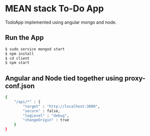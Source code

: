 # MEAN stack To-Do App

  TodoApp implemented using angular mongo and node.
  
## Run the App

```sh
$ sudo service mongod start
$ npm install
$ cd client
$ npm start
```

## Angular and Node tied together using proxy-conf.json

```sh
{
    "/api/*" : {
        "target" : "http://localhost:3000",
        "secure" : false,
        "logLevel" : "debug",
        "changeOrigin" : true
    }
}
```

